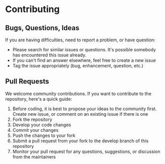 # Contributing

## Bugs, Questions, Ideas

If you are having difficulties, need to report a problem, or have question:

- Please search for similar issues or questions. It's possible somebody has encountered this issue already.
- If you can't find an answer elsewhere, feel free to create a new issue
- Tag the issue appropriately (bug, enhancement, question, etc.)

## Pull Requests

We welcome community contributions. If you want to contribute to the repository, here's a quick guide:

1. Before coding, it is best to propose your ideas to the community first. Create new issue, or comment on an existing issue if there is one
1. Fork the repository
1. Develop your code changes
1. Commit your changes
1. Push the changes to your fork
1. Submit a pull request from your fork to the develop branch of this repository
1. Monitor your pull request for any questions, suggestions, or discussion from the maintainers
